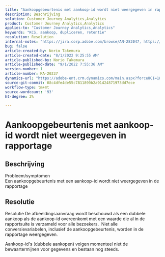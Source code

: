 ```yaml
---
title: "Aankoopgebeurtenis met aankoop-id wordt niet weergegeven in rapportage"
description: Beschrijving
solution: Customer Journey Analytics,Analytics
product: Customer Journey Analytics,Analytics
applies-to: "Customer Journey Analytics,Analytics"
keywords: "KCS, aankoop, dupliceren, retentie"
resolution: Resolution
internal-notes: "https://jira.corp.adobe.com/browse/AN-282047, https://jira.corp.adobe.com/browse/AN-287475"
bug: false
article-created-by: Norio Takemura
article-created-date: "8/1/2022 9:25:55 AM"
article-published-by: Norio Takemura
article-published-date: "9/1/2022 7:55:36 AM"
version-number: 1
article-number: KA-20237
dynamics-url: "https://adobe-ent.crm.dynamics.com/main.aspx?forceUCI=1&pagetype=entityrecord&etn=knowledgearticle&id=f8636eed-7b11-ed11-b83d-0022480862c6"
source-git-commit: 08c4dfe4de55c7811890b2a91424871973dd7ece
workflow-type: tm+mt
source-wordcount: '93'
ht-degree: 2%

---
```


# Aankoopgebeurtenis met aankoop-id wordt niet weergegeven in rapportage

## Beschrijving

Probleem/symptomen
<br>Een aankoopgebeurtenis met een aankoop-id wordt niet weergegeven in de rapportage


## Resolutie


Resolutie De afbeeldingsaanvraag wordt beschouwd als een dubbele aankoop als de aankoop-id overeenkomt met een waarde die al in de rapportsuite is verzameld voor alle bezoekers.  Niet alle conversievariabelen, inclusief de aankoopgebeurtenis, worden in de rapportage weergegeven.

Aankoop-id&#39;s (dubbele aankopen) volgen momenteel niet de bewaartermijnen voor gegevens en bestaan nog steeds.
